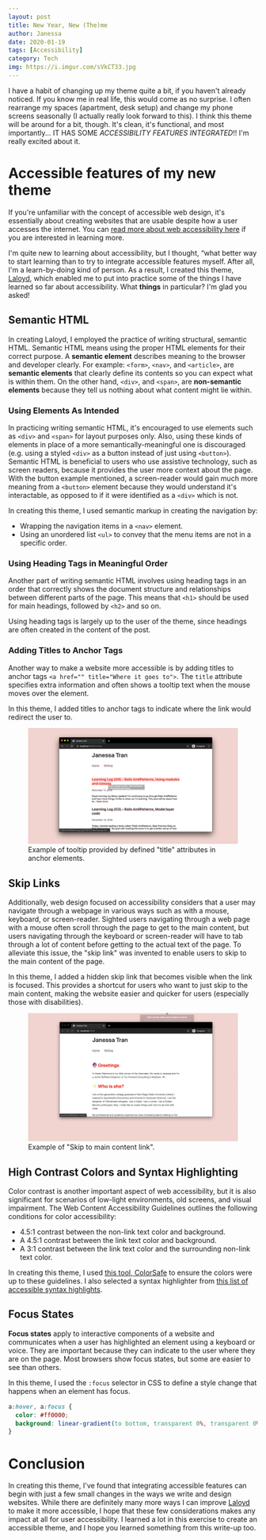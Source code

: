 ```yaml
---
layout: post
title: New Year, New (The)me
author: Janessa
date: 2020-01-19
tags: [Accessibility]
category: Tech
img: https://i.imgur.com/sVkCT33.jpg
---
```


I have a habit of changing up my theme quite a bit, if you haven't already noticed. If you know me in real life, this would come as no surprise. I often rearrange my spaces (apartment, desk setup) and change my phone screens seasonally (I actually really look forward to this). I think this theme will be around for a bit, though. It's clean, it's functional, and most importantly... IT HAS SOME *ACCESSIBILITY FEATURES INTEGRATED*!! I'm really excited about it.

# Accessible features of my new theme
If you're unfamiliar with the concept of accessible web design, it's essentially about creating websites that are usable despite how a user accesses the internet. You can [read more about web accessibility here](https://www.w3.org/WAI/fundamentals/accessibility-intro/) if you are interested in learning more. 

I'm quite new to learning about accessibility, but I thought, “what better way to start learning than to try to integrate accessible features myself. After all, I'm a learn-by-doing kind of person. As a result, I created this theme, [Laloyd](https://github.com/janessatran/laloyd), which enabled me to put into practice some of the things I have learned so far about accessibility.  What **things** in particular? I'm glad you asked!

## Semantic HTML
In creating Laloyd, I employed the practice of writing structural, semantic HTML. Semantic HTML means using the proper HTML elements for their correct purpose. A **semantic element** describes meaning to the browser and developer clearly. For example: `<form>`, `<nav>`, and `<article>`, are **semantic elements** that clearly define its contents so you can expect what is within them. On the other hand, `<div>`, and `<span>`, are **non-semantic elements** because they tell us nothing about what content might lie within.

### Using Elements As Intended
In practicing writing semantic HTML, it's encouraged to use elements such as `<div>` and `<span>` for layout purposes only. Also, using these kinds of elements in place of a more semantically-meaningful one is discouraged (e.g. using a styled `<div>` as a button instead of just using `<button>`). Semantic HTML is beneficial to users who use assistive technology, such as screen readers, because it provides the user more context about the page. With the button example mentioned, a screen-reader would gain much more meaning from a `<button>` element because they would understand it's interactable, as opposed to if it were identified as a `<div>` which is not.

In creating this theme, I used semantic markup in creating the navigation by:
- Wrapping the navigation items in a `<nav>` element.
- Using an unordered list `<ul>` to convey that the menu items are not in a specific order.

### Using Heading Tags in Meaningful Order
Another part of writing semantic HTML involves using heading tags in an order that correctly shows the document structure and relationships between different parts of the page. This means that `<h1>` should be used for main headings, followed by `<h2>` and so on.

Using heading tags  is largely up to the user of the theme, since headings are often created in the content of the post.

### Adding Titles to Anchor Tags
Another way to make a website more accessible is by adding titles to anchor tags `<a href="" title="Where it goes to">`. The `title` attribute specifies extra information and often shows a tooltip text when the mouse moves over the element.

In this theme, I added titles to anchor tags to indicate where the link would redirect the user to.

<figure>
  <img src="/assets/screenshots/title_attribute_anchors.png" alt="Example of title attribute on anchor tag">
  <figcaption>Example of tooltip provided by defined "title" attributes in anchor elements. </figcaption>
</figure>

## Skip Links
Additionally, web design focused on accessibility considers that a user may navigate through a webpage in various ways such as with a mouse, keyboard, or screen-reader. Sighted users navigating through a web page with a mouse often scroll through the page to get to the main content, but users navigating through the keyboard or screen-reader will have to tab through a lot of content before getting to the actual text of the page. To alleviate this issue, the "skip link" was invented to enable users to skip to the main content of the page.

In this theme, I added a hidden skip link that becomes visible when the link is focused. This provides a shortcut for users who want to just skip to the main content, making the website easier and quicker for users (especially those with disabilities).

<figure>
  <img src="/assets/screenshots/skip_link.gif" alt="Example of skip link">
  <figcaption>Example of "Skip to main content link".</figcaption>
</figure>

## High Contrast Colors and Syntax Highlighting
Color contrast is another important aspect of web accessibility, but it is also significant for scenarios of low-light environments, old screens, and visual impairment. The Web Content Accessibility Guidelines outlines the following conditions for color accessibility:
- 4.5:1 contrast between the non-link text color and background.
- A 4.5:1 contrast between the link text color and background.
- A 3:1 contrast between the link text color and the surrounding non-link text color.

In creating this theme, I used [this tool, ColorSafe](https://colorsafe.co/) to ensure the colors were up to these guidelines. I also selected a syntax highlighter from [this list of accessible syntax highlights](https://github.com/mpchadwick/pygments-high-contrast-stylesheets).

## Focus States
**Focus states** apply to interactive components of a website and communicates when a user has highlighted an element using a keyboard or voice. They are important because they can indicate to the user where they are on the page. Most browsers show focus states, but some are easier to see than others.

In this theme, I used the `:focus` selector in CSS to define a style change that happens when an element has focus.

```css
a:hover, a:focus {
  color: #ff0000;
  background: linear-gradient(to bottom, transparent 0%, transparent 0%, #ffe0e0 0%, #ffe0e0 100%);
}

```

# Conclusion
In creating this theme, I've found that integrating accessible features can begin with just a few small changes in the ways we write and design websites. While there are definitely many more ways I can improve [Laloyd](https://github.com/janessatran/laloyd) to make it more accessible, I hope that these few considerations makes any impact at all for user accessibility. I learned a lot in this exercise to create an accessible theme, and I hope you learned something from this write-up too.


